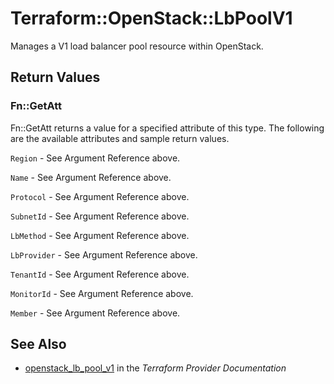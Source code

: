 # Terraform::OpenStack::LbPoolV1

Manages a V1 load balancer pool resource within OpenStack.

## Return Values

### Fn::GetAtt

Fn::GetAtt returns a value for a specified attribute of this type. The following are the available attributes and sample return values.

`Region` - See Argument Reference above.

`Name` - See Argument Reference above.

`Protocol` - See Argument Reference above.

`SubnetId` - See Argument Reference above.

`LbMethod` - See Argument Reference above.

`LbProvider` - See Argument Reference above.

`TenantId` - See Argument Reference above.

`MonitorId` - See Argument Reference above.

`Member` - See Argument Reference above.

## See Also

* [openstack_lb_pool_v1](https://www.terraform.io/docs/providers/openstack/r/lb_pool_v1.html) in the _Terraform Provider Documentation_
